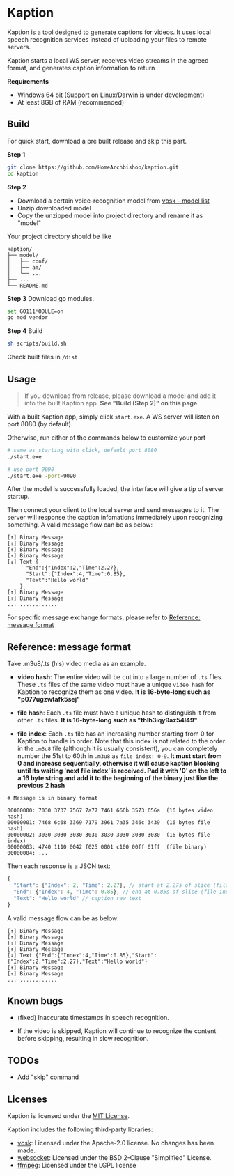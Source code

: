 # Kaption

Kaption is a tool designed to generate captions for videos. It uses local speech recognition services instead of uploading your files to remote servers.

Kaption starts a local WS server, receives video streams in the agreed format, and generates caption information to return

**Requirements**
- Windows 64 bit (Support on Linux/Darwin is under development)
- At least 8GB of RAM (recommended)

## Build

For quick start, download a pre built release and skip this part.

**Step 1**

```sh
git clone https://github.com/HomeArchbishop/kaption.git
cd kaption
```

**Step 2**

- Download a certain voice-recognition model from [vosk - model list](https://alphacephei.com/vosk/models#:~:text=modified%20in%20runtime.-,Model%20list,-This%20is%20the)
- Unzip downloaded model
- Copy the unzipped model into project directory and rename it as "model"

Your project directory should be like
```
kaption/
├── model/
│   ├── conf/
│   ├── am/
│   └── ...
├── ...
└── README.md
```

**Step 3** Download go modules.

```sh
set GO111MODULE=on
go mod vendor
```

**Step 4** Build

```sh
sh scripts/build.sh
```

Check built files in `/dist`

## Usage

> If you download from release, please download a model and add it into the built Kaption app. **See "Build (Step 2)" on this page**.

With a built Kaption app, simply click `start.exe`. A WS server will listen on port 8080 (by default).

Otherwise, run either of the commands below to customize your port

```sh
# same as starting with click, default port 8080
./start.exe

# use port 9090
./start.exe -port=9090
```

After the model is successfully loaded, the interface will give a tip of server startup.

Then connect your client to the local server and send messages to it. The server will response the caption infomations immediately upon recognizing something. A valid message flow can be as below:

```
[↑] Binary Message
[↑] Binary Message
[↑] Binary Message
[↑] Binary Message
[↓] Text {
      "End":{"Index":2,"Time":2.27},
      "Start":{"Index":4,"Time":0.85},
      "Text":"Hello world"
    }
[↑] Binary Message
[↑] Binary Message
... ............
```

For specific message exchange formats, please refer to [Reference: message format](#reference:-message-format)

## Reference: message format

Take .m3u8/.ts (hls) video media as an example.

- **video hash**: The entire video will be cut into a large number of `.ts` files. These `.ts` files of the same video must have a unique `video hash` for Kaption to recognize them as one video. **It is 16-byte-long such as "p077ugzwtafk5sej"**

- **file hash**: Each `.ts` file must have a unique hash to distinguish it from other `.ts` files. **It is 16-byte-long such as "thlh3iqy9az54l49"**

- **file index**: Each `.ts` file has an increasing number starting from 0 for Kaption to handle in order. Note that this index is not related to the order in the `.m3u8` file (although it is usually consistent), you can completely number the 51st to 60th in `.m3u8` as `file index: 0-9`. **It must start from 0 and increase sequentially, otherwise it will cause kaption blocking until its waiting 'next file index' is received. Pad it with '0' on the left to a 16 byte string and add it to the beginning of the binary just like the previous 2 hash**
```
# Message is in binary format

00000000: 7030 3737 7567 7a77 7461 666b 3573 656a  (16 bytes video hash)
00000001: 7468 6c68 3369 7179 3961 7a35 346c 3439  (16 bytes file hash)
00000002: 3030 3030 3030 3030 3030 3030 3030 3030  (16 bytes file index)
00000003: 4740 1110 0042 f025 0001 c100 00ff 01ff  (file binary)
00000004: ...
```

Then each response is a JSON text:
```js
{
  "Start": {"Index": 2, "Time": 2.27}, // start at 2.27s of slice (file index:2)
  "End": {"Index": 4, "Time": 0.85}, // end at 0.85s of slice (file index:4)
  "Text": "Hello world" // caption raw text
}
```

A valid message flow can be as below:

```
[↑] Binary Message
[↑] Binary Message
[↑] Binary Message
[↑] Binary Message
[↓] Text {"End":{"Index":4,"Time":0.85},"Start":{"Index":2,"Time":2.27},"Text":"Hello world"}
[↑] Binary Message
[↑] Binary Message
... ............
```

## Known bugs
- (fixed) Inaccurate timestamps in speech recognition.

- If the video is skipped, Kaption will continue to recognize the content before skipping, resulting in slow recognition.

## TODOs
- Add "skip" command

## Licenses

Kaption is licensed under the [MIT License](LICENSE).

Kaption includes the following third-party libraries:

- [vosk](https://github.com/alphacep/vosk-api): Licensed under the Apache-2.0 license. No changes has been made.
- [websocket](https://github.com/gorilla/websocket): Licensed under the BSD 2-Clause "Simplified" License.
- [ffmpeg](https://www.ffmpeg.org): Licensed under the LGPL license
